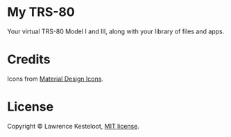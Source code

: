# My TRS-80

Your virtual TRS-80 Model I and III, along with your library of
files and apps.

# Credits

Icons from [Material Design Icons](https://google.github.io/material-design-icons/).

# License

Copyright &copy; Lawrence Kesteloot, [MIT license](LICENSE).

